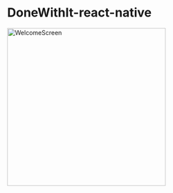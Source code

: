 # DoneWithIt-react-native

<img width="366" alt="WelcomeScreen" src="https://user-images.githubusercontent.com/62969220/236334947-b696c3ea-3ba2-4cc5-85e7-6a36dcbd5933.png">
